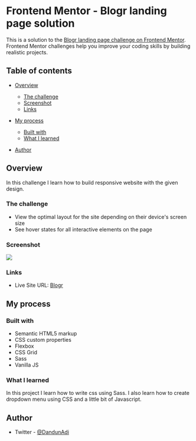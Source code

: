 # Frontend Mentor - Blogr landing page solution

This is a solution to the [Blogr landing page challenge on Frontend Mentor](https://www.frontendmentor.io/challenges/blogr-landing-page-EX2RLAApP). Frontend Mentor challenges help you improve your coding skills by building realistic projects.

## Table of contents

- [Overview](#overview)
  - [The challenge](#the-challenge)
  - [Screenshot](#screenshot)
  - [Links](#links)
- [My process](#my-process)

  - [Built with](#built-with)
  - [What I learned](#what-i-learned)

- [Author](#author)

## Overview

In this challenge I learn how to build responsive website with the given design.

### The challenge

- View the optimal layout for the site depending on their device's screen size
- See hover states for all interactive elements on the page

### Screenshot

![](./images/screenshot.jpg)

### Links

- Live Site URL: [Blogr](https://ddd-blogr.netlify.app)

## My process

### Built with

- Semantic HTML5 markup
- CSS custom properties
- Flexbox
- CSS Grid
- Sass
- Vanilla JS

### What I learned

In this project I learn how to write css using Sass. I also learn how to create dropdown menu using CSS and a little bit of Javascript.

## Author

- Twitter - [@DandunAdi](https://www.twitter.com/lycopene_dev)
